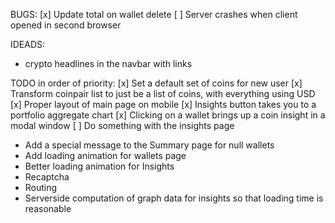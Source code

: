 BUGS:
[x] Update total on wallet delete
[ ] Server crashes when client opened in second browser

IDEADS:
* crypto headlines in the navbar with links

TODO in order of priority:
[x] Set a default set of coins for new user
[x] Transform coinpair list to just be a list of coins, with everything using USD
[x] Proper layout of main page on mobile
[x] Insights button takes you to a portfolio aggregate chart
[x] Clicking on a wallet brings up a coin insight in a modal window
[ ] Do something with the insights page
* Add a special message to the Summary page for null wallets
* Add loading animation for wallets page
* Better loading animation for Insights
* Recaptcha
* Routing
* Serverside computation of graph data for insights so that loading time is reasonable
